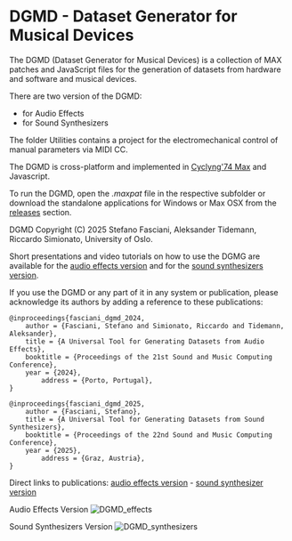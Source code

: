 # DGMD - Dataset Generator for Musical Devices

The DGMD (Dataset Generator for Musical Devices) is a collection of MAX patches and JavaScript files for the generation of datasets from hardware and software and musical devices.

There are two version of the DGMD:
* for Audio Effects
* for Sound Synthesizers

The folder Utilities contains a project for the electromechanical control of manual parameters via MIDI CC.

The DGMD is cross-platform and implemented in [Cyclyng'74 Max](https://cycling74.com/products/max) and Javascript.

To run the DGMD, open the *.maxpat* file in the respective subfolder or download the standalone applications for Windows or Max OSX from the [releases](https://github.com/stefanofasciani/DGMD/releases/) section. 

DGMD Copyright (C) 2025 Stefano Fasciani, Aleksander Tidemann, Riccardo Simionato, University of Oslo.

Short presentations and video tutorials on how to use the DGMG are available for the [audio effects version](https://stefanofasciani.com/2023/09/17/dataset-generator-for-musical-devices-effects/) and for the [sound synthesizers version](https://stefanofasciani.com/2025/01/26/dataset-generator-for-musical-devices-sound-synthesizers/).

If you use the DGMD or any part of it in any system or publication, please acknowledge 
its authors by adding a reference to these publications:

```
@inproceedings{fasciani_dgmd_2024,
	author = {Fasciani, Stefano and Simionato, Riccardo and Tidemann, Aleksander},
	title = {A Universal Tool for Generating Datasets from Audio Effects},
	booktitle = {Proceedings of the 21st Sound and Music Computing Conference},
	year = {2024},
    	address = {Porto, Portugal},
}

@inproceedings{fasciani_dgmd_2025,
	author = {Fasciani, Stefano},
	title = {A Universal Tool for Generating Datasets from Sound Synthesizers},
	booktitle = {Proceedings of the 22nd Sound and Music Computing Conference},
	year = {2025},
    	address = {Graz, Austria},
}
```

Direct links to publications: [audio effects version](https://app.cristin.no/results/show.jsf?id=2282495#) - [sound synthesizer version](https://app.cristin.no/results/show.jsf?id=2377574#)

Audio Effects Version
![DGMD_effects](https://stefanofasciani.com/wp-content/uploads/2024/01/DGMD_effects.png)

Sound Synthesizers Version
![DGMD_synthesizers](https://stefanofasciani.com/wp-content/uploads/2025/02/DGMD_synthesizers.png)

